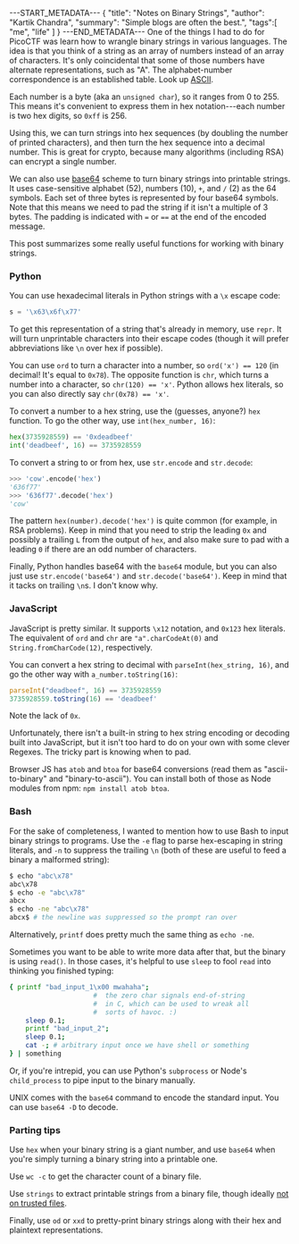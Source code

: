 ---START_METADATA---
{
  "title": "Notes on Binary Strings",
  "author": "Kartik Chandra",
  "summary": "Simple blogs are often the best.",
  "tags":[
    "me",
    "life"
  ]
}
---END_METADATA---
One of the things I had to do for PicoCTF was learn how to wrangle binary
strings in various languages. The idea is that you think of a string as an
array of numbers instead of an array of characters. It's only coincidental that
some of those numbers have alternate representations, such as "A". The
alphabet-number correspondence is an established table. Look up
[ASCII](http://wikipedia.org/wiki/ASCII).

Each number is a byte (aka an `unsigned char`), so it ranges from 0 to 255.
This means it's convenient to express them in hex notation---each number is two
hex digits, so `0xff` is 256.

Using this, we can turn strings into hex sequences (by doubling the number of
printed characters), and then turn the hex sequence into a decimal number. This
is great for crypto, because many algorithms (including RSA) can encrypt a
single number.

We can also use [base64](http://en.wikipedia.org/wiki/Base64) scheme to turn
binary strings into printable strings. It uses case-sensitive alphabet (52),
numbers (10), `+`, and `/` (2) as the 64 symbols. Each set of three bytes is
represented by four base64 symbols. Note that this means we need to pad the
string if it isn't a multiple of 3 bytes. The padding is indicated with `=` or
`==` at the end of the encoded message.

This post summarizes some really useful functions for working with binary
strings.

### Python

You can use hexadecimal literals in Python strings with a `\x` escape code:

```python
s = '\x63\x6f\x77'
```

To get this representation of a string that's already in memory, use `repr`. It
will turn unprintable characters into their escape codes (though it will prefer
abbreviations like `\n` over hex if possible).

You can use `ord` to turn a character into a number, so `ord('x') == 120` (in
decimal! It's equal to `0x78`). The opposite function is `chr`, which turns a
number into a character, so `chr(120) == 'x'`. Python allows hex literals, so
you can also directly say `chr(0x78) == 'x'`.

To convert a number to a hex string, use the (guesses, anyone?) `hex` function.
To go the other way, use `int(hex_number, 16)`:

```python
hex(3735928559) == '0xdeadbeef'
int('deadbeef', 16) == 3735928559
```

To convert a string to or from hex, use `str.encode` and `str.decode`:

```python
>>> 'cow'.encode('hex')
'636f77'
>>> '636f77'.decode('hex')
'cow'
```

The pattern `hex(number).decode('hex')` is quite common (for example, in RSA
problems). Keep in mind that you need to strip the leading `0x` and possibly a
trailing `L` from the output of `hex`, and also make sure to pad with a leading
`0` if there are an odd number of characters.

Finally, Python handles base64 with the `base64` module, but you can also just
use `str.encode('base64')` and `str.decode('base64')`. Keep in mind that it
tacks on trailing `\n`s. I don't know why.


### JavaScript

JavaScript is pretty similar. It supports `\x12` notation, and `0x123` hex
literals. The equivalent of `ord` and `chr` are `"a".charCodeAt(0)` and
`String.fromCharCode(12)`, respectively.

You can convert a hex string to decimal with `parseInt(hex_string, 16)`, and go
the other way with `a_number.toString(16)`:

```javascript
parseInt("deadbeef", 16) == 3735928559
3735928559.toString(16) == 'deadbeef'
```

Note the lack of `0x`.

Unfortunately, there isn't a built-in string to hex string encoding or decoding
built into JavaScript, but it isn't too hard to do on your own with some clever
Regexes. The tricky part is knowing when to pad.

Browser JS has `atob` and `btoa` for base64 conversions (read them as
"ascii-to-binary" and "binary-to-ascii"). You can install both of those as
Node modules from npm: `npm install atob btoa`.

### Bash

For the sake of completeness, I wanted to mention how to use Bash to input
binary strings to programs. Use the `-e` flag to parse hex-escaping in string
literals, and `-n` to suppress the trailing `\n` (both of these are useful to
feed a binary a malformed string):

```bash
$ echo "abc\x78"
abc\x78
$ echo -e "abc\x78"
abcx
$ echo -ne "abc\x78"
abcx$ # the newline was suppressed so the prompt ran over
```

Alternatively, `printf` does pretty much the same thing as `echo -ne`.

Sometimes you want to be able to write more data after that, but the binary is
using `read()`. In those cases, it's helpful to use `sleep` to fool `read` into
thinking you finished typing:

```bash
{ printf "bad_input_1\x00 mwahaha";
                     #  the zero char signals end-of-string
                     #  in C, which can be used to wreak all
                     #  sorts of havoc. :)
    sleep 0.1;
    printf "bad_input_2";
    sleep 0.1;
    cat -; # arbitrary input once we have shell or something
} | something
```

Or, if you're intrepid, you can use Python's `subprocess` or Node's
`child_process` to pipe input to the binary manually.

UNIX comes with the `base64` command to encode the standard input. You can use
`base64 -D` to decode.

### Parting tips

Use `hex` when your binary string is a giant number, and use `base64` when
you're simply turning a binary string into a printable one.

Use `wc -c` to get the character count of a binary file.

Use `strings` to extract printable strings from a binary file, though ideally
[not on trusted files](https://sourceware.org/bugzilla/show_bug.cgi?id=17512).

Finally, use `od` or `xxd` to pretty-print binary strings along with their hex
and plaintext representations.
